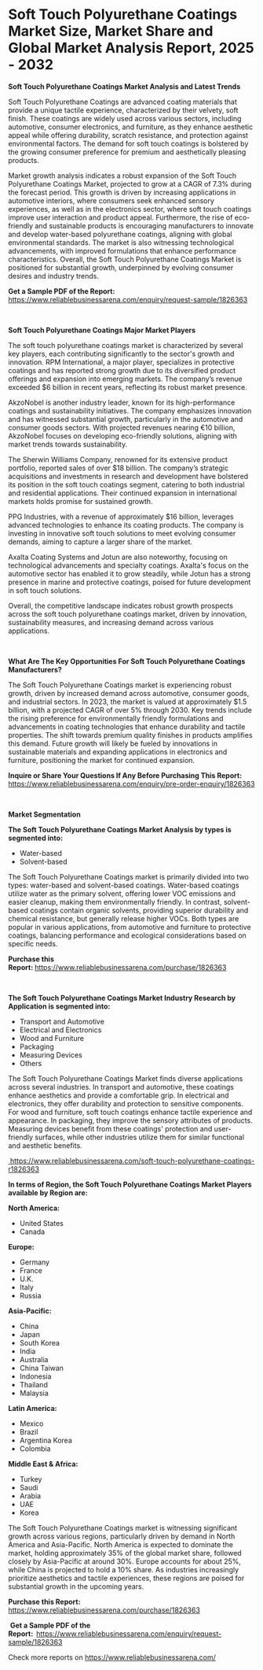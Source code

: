 <p><h1>Soft Touch Polyurethane Coatings Market Size, Market Share and Global Market Analysis Report, 2025 - 2032</h1></p><p><strong>Soft Touch Polyurethane Coatings Market Analysis and Latest Trends</strong></p>
<p><p>Soft Touch Polyurethane Coatings are advanced coating materials that provide a unique tactile experience, characterized by their velvety, soft finish. These coatings are widely used across various sectors, including automotive, consumer electronics, and furniture, as they enhance aesthetic appeal while offering durability, scratch resistance, and protection against environmental factors. The demand for soft touch coatings is bolstered by the growing consumer preference for premium and aesthetically pleasing products.</p><p>Market growth analysis indicates a robust expansion of the Soft Touch Polyurethane Coatings Market, projected to grow at a CAGR of 7.3% during the forecast period. This growth is driven by increasing applications in automotive interiors, where consumers seek enhanced sensory experiences, as well as in the electronics sector, where soft touch coatings improve user interaction and product appeal. Furthermore, the rise of eco-friendly and sustainable products is encouraging manufacturers to innovate and develop water-based polyurethane coatings, aligning with global environmental standards. The market is also witnessing technological advancements, with improved formulations that enhance performance characteristics. Overall, the Soft Touch Polyurethane Coatings Market is positioned for substantial growth, underpinned by evolving consumer desires and industry trends.</p></p>
<p><strong>Get a Sample PDF of the Report:&nbsp;</strong> <a href="https://www.reliablebusinessarena.com/enquiry/request-sample/1826363?utm_campaign=3021&utm_medium=2&utm_source=Github&utm_content=ia&utm_term=01042025&utm_id=soft-touch-polyurethane-coatings">https://www.reliablebusinessarena.com/enquiry/request-sample/1826363</a></p>
<p>&nbsp;</p>
<p><strong>Soft Touch Polyurethane Coatings Major Market Players</strong></p>
<p><p>The soft touch polyurethane coatings market is characterized by several key players, each contributing significantly to the sector's growth and innovation. RPM International, a major player, specializes in protective coatings and has reported strong growth due to its diversified product offerings and expansion into emerging markets. The company’s revenue exceeded $6 billion in recent years, reflecting its robust market presence.</p><p>AkzoNobel is another industry leader, known for its high-performance coatings and sustainability initiatives. The company emphasizes innovation and has witnessed substantial growth, particularly in the automotive and consumer goods sectors. With projected revenues nearing €10 billion, AkzoNobel focuses on developing eco-friendly solutions, aligning with market trends towards sustainability.</p><p>The Sherwin Williams Company, renowned for its extensive product portfolio, reported sales of over $18 billion. The company’s strategic acquisitions and investments in research and development have bolstered its position in the soft touch coatings segment, catering to both industrial and residential applications. Their continued expansion in international markets holds promise for sustained growth.</p><p>PPG Industries, with a revenue of approximately $16 billion, leverages advanced technologies to enhance its coating products. The company is investing in innovative soft touch solutions to meet evolving consumer demands, aiming to capture a larger share of the market.</p><p>Axalta Coating Systems and Jotun are also noteworthy, focusing on technological advancements and specialty coatings. Axalta's focus on the automotive sector has enabled it to grow steadily, while Jotun has a strong presence in marine and protective coatings, poised for future development in soft touch solutions.</p><p>Overall, the competitive landscape indicates robust growth prospects across the soft touch polyurethane coatings market, driven by innovation, sustainability measures, and increasing demand across various applications.</p></p>
<p>&nbsp;</p>
<p><strong>What Are The Key Opportunities For Soft Touch Polyurethane Coatings Manufacturers?</strong></p>
<p><p>The Soft Touch Polyurethane Coatings market is experiencing robust growth, driven by increased demand across automotive, consumer goods, and industrial sectors. In 2023, the market is valued at approximately $1.5 billion, with a projected CAGR of over 5% through 2030. Key trends include the rising preference for environmentally friendly formulations and advancements in coating technologies that enhance durability and tactile properties. The shift towards premium quality finishes in products amplifies this demand. Future growth will likely be fueled by innovations in sustainable materials and expanding applications in electronics and furniture, positioning the market for continued expansion.</p></p>
<p><strong>Inquire or Share Your Questions If Any Before Purchasing This Report:</strong> <a href="https://www.reliablebusinessarena.com/enquiry/pre-order-enquiry/1826363?utm_campaign=3021&utm_medium=2&utm_source=Github&utm_content=ia&utm_term=01042025&utm_id=soft-touch-polyurethane-coatings">https://www.reliablebusinessarena.com/enquiry/pre-order-enquiry/1826363</a></p>
<p>&nbsp;</p>
<p><strong>Market Segmentation</strong></p>
<p><strong>The Soft Touch Polyurethane Coatings Market Analysis by types is segmented into:</strong></p>
<p><ul><li>Water-based</li><li>Solvent-based</li></ul></p>
<p><p>The Soft Touch Polyurethane Coatings market is primarily divided into two types: water-based and solvent-based coatings. Water-based coatings utilize water as the primary solvent, offering lower VOC emissions and easier cleanup, making them environmentally friendly. In contrast, solvent-based coatings contain organic solvents, providing superior durability and chemical resistance, but generally release higher VOCs. Both types are popular in various applications, from automotive and furniture to protective coatings, balancing performance and ecological considerations based on specific needs.</p></p>
<p><strong>Purchase this Report:&nbsp;</strong><a href="https://www.reliablebusinessarena.com/purchase/1826363?utm_campaign=3021&utm_medium=2&utm_source=Github&utm_content=ia&utm_term=01042025&utm_id=soft-touch-polyurethane-coatings">https://www.reliablebusinessarena.com/purchase/1826363</a></p>
<p>&nbsp;</p>
<p><strong>The Soft Touch Polyurethane Coatings Market Industry Research by Application is segmented into:</strong></p>
<p><ul><li>Transport and Automotive</li><li>Electrical and Electronics</li><li>Wood and Furniture</li><li>Packaging</li><li>Measuring Devices</li><li>Others</li></ul></p>
<p><p>The Soft Touch Polyurethane Coatings Market finds diverse applications across several industries. In transport and automotive, these coatings enhance aesthetics and provide a comfortable grip. In electrical and electronics, they offer durability and protection to sensitive components. For wood and furniture, soft touch coatings enhance tactile experience and appearance. In packaging, they improve the sensory attributes of products. Measuring devices benefit from these coatings' protection and user-friendly surfaces, while other industries utilize them for similar functional and aesthetic benefits.</p></p>
<p><a href="https://www.reliablebusinessarena.com/soft-touch-polyurethane-coatings-r1826363?utm_campaign=3021&utm_medium=2&utm_source=Github&utm_content=ia&utm_term=01042025&utm_id=soft-touch-polyurethane-coatings">&nbsp;https://www.reliablebusinessarena.com/soft-touch-polyurethane-coatings-r1826363</a></p>
<p><strong>In terms of Region, the Soft Touch Polyurethane Coatings Market Players available by Region are:</strong></p>
<p>
    <p> <strong> North America: </strong>
        <ul>
            <li>United States</li>
            <li>Canada</li>
        </ul>
        </p> 
    <p> <strong> Europe: </strong>
        <ul>
            <li>Germany</li>
            <li>France</li>
            <li>U.K.</li>
            <li>Italy</li>
            <li>Russia</li>
        </ul>
        </p> 
    <p> <strong> Asia-Pacific: </strong>
        <ul>
            <li>China</li>
            <li>Japan</li>
            <li>South Korea</li>
            <li>India</li>
            <li>Australia</li>
            <li>China Taiwan</li>
            <li>Indonesia</li>
            <li>Thailand</li>
            <li>Malaysia</li>
        </ul>
        </p> 
    <p> <strong> Latin America: </strong>
        <ul>
            <li>Mexico</li>
            <li>Brazil</li>
            <li>Argentina Korea</li>
            <li>Colombia</li>
        </ul>
        </p> 
    <p> <strong> Middle East & Africa: </strong>
        <ul>
            <li>Turkey</li>
            <li>Saudi</li>
            <li>Arabia</li>
            <li>UAE</li>
            <li>Korea</li>
        </ul>
    </p>
    </p>
<p><p>The Soft Touch Polyurethane Coatings market is witnessing significant growth across various regions, particularly driven by demand in North America and Asia-Pacific. North America is expected to dominate the market, holding approximately 35% of the global market share, followed closely by Asia-Pacific at around 30%. Europe accounts for about 25%, while China is projected to hold a 10% share. As industries increasingly prioritize aesthetics and tactile experiences, these regions are poised for substantial growth in the upcoming years.</p></p>
<p><strong>Purchase this Report: </strong><a href="https://www.reliablebusinessarena.com/purchase/1826363?utm_campaign=3021&utm_medium=2&utm_source=Github&utm_content=ia&utm_term=01042025&utm_id=soft-touch-polyurethane-coatings">https://www.reliablebusinessarena.com/purchase/1826363</a></p>
<p>&nbsp;<strong>Get a Sample PDF of the Report:&nbsp;&nbsp;</strong><a href="https://www.reliablebusinessarena.com/enquiry/request-sample/1826363?utm_campaign=3021&utm_medium=2&utm_source=Github&utm_content=ia&utm_term=01042025&utm_id=soft-touch-polyurethane-coatings">https://www.reliablebusinessarena.com/enquiry/request-sample/1826363</a></p>
<p><strong></strong></p>
<p>Check more reports on <a href="https://www.reliablebusinessarena.com/?utm_campaign=3021&utm_medium=2&utm_source=Github&utm_content=ia&utm_term=01042025&utm_id=soft-touch-polyurethane-coatings">https://www.reliablebusinessarena.com/</a></p>